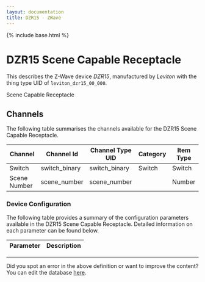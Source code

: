 ```yaml
---
layout: documentation
title: DZR15 - ZWave
---
```


{% include base.html %}

# DZR15 Scene Capable Receptacle

This describes the Z-Wave device *DZR15*, manufactured by *Leviton* with the thing type UID of ```leviton_dzr15_00_000```. 

Scene Capable Receptacle


## Channels
The following table summarises the channels available for the DZR15 Scene Capable Receptacle.

| Channel | Channel Id | Channel Type UID | Category | Item Type |
|---------|------------|------------------|----------|-----------|
| Switch | switch_binary | switch_binary | Switch | Switch |
| Scene Number | scene_number | scene_number |  | Number |


### Device Configuration
The following table provides a summary of the configuration parameters available in the DZR15 Scene Capable Receptacle.
Detailed information on each parameter can be found below.

| Parameter   | Description |
|-------------|-------------|


---

Did you spot an error in the above definition or want to improve the content?
You can edit the database [here](http://www.cd-jackson.com/index.php/zwave/zwave-device-database/zwave-device-list/devicesummary/200).
